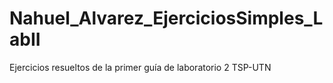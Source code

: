 # Nahuel_Alvarez_EjerciciosSimples_LabII
Ejercicios resueltos de la primer guía de laboratorio 2 TSP-UTN
